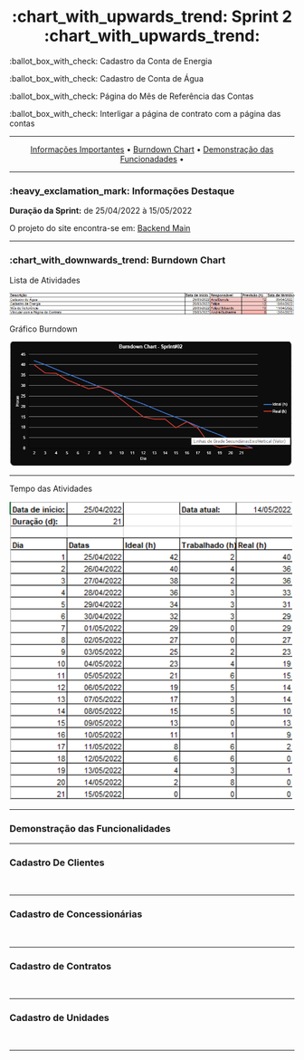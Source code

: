 <h1 align="center">:chart_with_upwards_trend: Sprint 2 :chart_with_upwards_trend:</h1>
<p align="center">
<p>:ballot_box_with_check: Cadastro da Conta de Energia</p>
<p>:ballot_box_with_check: Cadastro de Conta de Água</p>
<p>:ballot_box_with_check: Página do Mês de Referência das Contas</p>
<p>:ballot_box_with_check: Interligar a página de contrato com a página das contas</p>

</p>
<hr>
<p align="center">
  <a href =""> Informações Importantes</a>  • 
  <a href =""> Burndown Chart</a>  • 
  <a href =""> Demonstração das Funcionadades</a>  • 
</p>
<hr>

<h3>:heavy_exclamation_mark: Informações Destaque</h3>
<p><strong> Duração da Sprint:</strong> de 25/04/2022 à 15/05/2022</p>
<p> O projeto do site encontra-se em: <a href="">Backend Main</a>
<hr>


<h3>:chart_with_downwards_trend: Burndown Chart </h3>
<p>Lista de Atividades</p>
<img src="https://github.com/UniversalDevs/Projeto_API_TecSus/blob/sprint2/Documentos/AtvidaSprint02.png" width="900"/>
<p>Gráfico Burndown</p>
<img src="https://github.com/UniversalDevs/Projeto_API_TecSus/blob/sprint2/Documentos/GraficoSprint02.png" width="500"/>
<hr>
<p>Tempo das Atividades</p>
<img src="https://github.com/UniversalDevs/Projeto_API_TecSus/blob/sprint2/Documentos/HorasSprint02.png" width="500"/>
<hr>

<h3>Demonstração das Funcionalidades</h3>
<p></p>
<p></p>
<hr>
<h3> Cadastro De Clientes </h3>
<img src=""/>
<hr>
<h3> Cadastro de Concessionárias </h3>
<img src=""/>
<hr>
<h3> Cadastro de Contratos </h3>
<img src=""/>
<hr>
<h3> Cadastro de Unidades </h3>
<img src=""/>
<hr>


